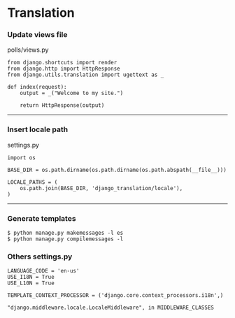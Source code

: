 # Translation


### Update views file

polls/views.py
```
from django.shortcuts import render
from django.http import HttpResponse
from django.utils.translation import ugettext as _

def index(request):
    output = _("Welcome to my site.")

    return HttpResponse(output)
```
---

### Insert locale path

settings.py
```
import os

BASE_DIR = os.path.dirname(os.path.dirname(os.path.abspath(__file__)))

LOCALE_PATHS = (
    os.path.join(BASE_DIR, 'django_translation/locale'),
)
```
---

### Generate templates
```
$ python manage.py makemessages -l es
$ python manage.py compilemessages -l
```

### Others settings.py
```
LANGUAGE_CODE = 'en-us'
USE_I18N = True 
USE_L10N = True

TEMPLATE_CONTEXT_PROCESSOR = ('django.core.context_processors.i18n',)

"django.middleware.locale.LocaleMiddleware", in MIDDLEWARE_CLASSES
```












